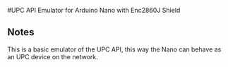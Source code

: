 #UPC API Emulator for Arduino Nano with Enc2860J Shield 

## Notes
This is a basic emulator of the UPC API, this way the Nano can behave as an UPC device on the network.
